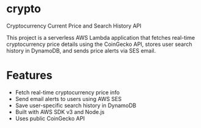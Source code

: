 # crypto
Cryptocurrency Current Price and Search History API

This project is a serverless AWS Lambda application that fetches real-time cryptocurrency price details using the CoinGecko API, stores user search history in DynamoDB, and sends price alerts via SES email.

# Features

- Fetch real-time cryptocurrency price info
- Send email alerts to users using AWS SES
- Save user-specific search history in DynamoDB
- Built with AWS SDK v3 and Node.js
- Uses public CoinGecko API